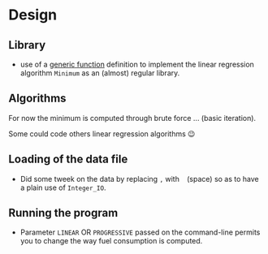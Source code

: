 # Design

## Library

* use of a [generic function](http://www.ada-auth.org/standards/12rm/html/RM-12-1.html) definition to implement the linear regression algorithm `Minimum` as an (almost) regular library.

## Algorithms

For now the minimum is computed through brute force ... (basic iteration).

Some could code others linear regression algorithms 😉

## Loading of the data file

* Did some tweek on the data by replacing `,` with ` ` (space) so as to have a plain use of `Integer_IO`.

## Running the program

* Parameter `LINEAR` OR `PROGRESSIVE` passed on the command-line permits you to change the way fuel consumption is computed.
